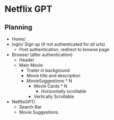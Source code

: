 # Netflix GPT

## Planning

-   Home/
-   login/ Sign up (if not authenticated for all urls)
    -   Post authentication, redirect to browse page
-   Browse/ (after authentication)
    -   Header
    -   Main Movie
        -   Trailer in background
        -   Movie title and description
        -   MovieSuggestions \* N
            -   Movie Cards \* N
                -   Horizontally scrollable
            *   Vertically Scrollable
-   NetflixGPT/
    -   Search Bar
    *   Movie Suggestions.
